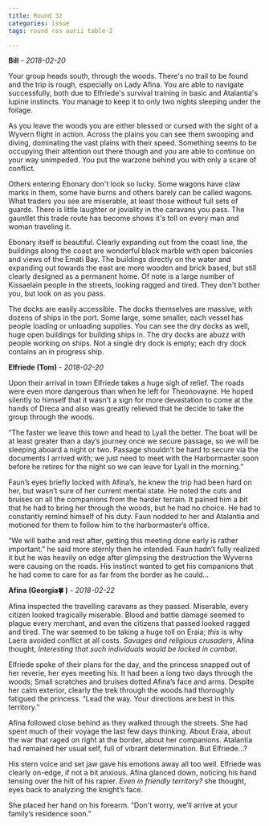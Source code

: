 ```yaml
---
title: Round 32
categories: issue
tags: round rss aurii table-2

---
```


**Bill** - *2018-02-20*

Your group heads south, through the woods. There's no trail to be found and the trip is rough, especially on Lady Afina. You are able to navigate successfully, both due to Elfriede's survival training in basic and Atalantia's lupine instincts. You manage to keep it to only two nights sleeping under the foilage. 

As you leave the woods you are either blessed or cursed with the sight of a Wyvern flight in action. Across the plains you can see them swooping and diving, dominating the vast plains with their speed. Something seems to be occupying their attention out there though and you are able to continue on your way unimpeded. You put the warzone behind you with only a scare of conflict. 

Others entering Ebonary don't look so lucky. Some wagons have claw marks in them, some have burns and others barely can be called wagons. What traders you see are miserable, at least those without full sets of guards. There is little laughter or joviality in the caravans you pass. The gauntlet this trade route has become shows it's toll on every man and woman traveling it. 

Ebonary itself is beautiful. Clearly expanding out from the coast line, the buildings along the coast are wonderful black marble with open balconies and views of the Emati Bay. The buildings directly on the water and expanding out towards the east are more wooden and brick based, but still clearly designed as a permanent home. Of note is a large number of Kissaelain people in the streets, looking ragged and tired. They don't bother you, but look on as you pass.

The docks are easily accessible. The docks themselves are massive, with dozens of ships in the port. Some large, some smaller, each vessel has people loading or unloading supplies. You can see the dry docks as well, huge open buildings for building ships in. The dry docks are abuzz with people working on ships. Not a single dry dock is empty; each dry dock contains an in progress ship.

**Elfriede (Tom)** - *2018-02-20*

Upon their arrival in town Elfriede takes a huge sigh of relief. The roads were even more dangerous than when he left for Theonovayne. He hoped silently to himself that it wasn't a sign for more devastation to come at the hands of Dreca and also was greatly relieved that he decide to take the group through the woods. 

“The faster we leave this town and head to Lyall the better. The boat will be at least greater than a day’s journey once we secure passage, so we will be sleeping aboard a night or two. Passage shouldn’t be hard to secure via the documents I arrived with; we just need to meet with the Harbormaster soon before he retires for the night so we can leave for Lyall in the morning.”

Faun’s eyes briefly locked with Afina’s, he knew the trip had been hard on her, but wasn’t sure of her current mental state. He noted the cuts and bruises on all the companions from the harder terrain. It pained him a bit that he had to bring her through the woods, but he had no choice. He had to constantly remind himself of his duty. Faun nodded to her and Atalantia and motioned for them to follow him to the harbormaster’s office. 

“We will bathe and rest after, getting this meeting done early is rather important.” he said more sternly then he intended. Faun hadn’t fully realized it but he was heavily on edge after glimpsing the destruction the Wyverns were causing on the roads. His instinct wanted to get his companions that he had come to care for as far from the border as he could...

**Afina (Georgia🍀 )** - *2018-02-22*

Afina inspected the travelling caravans as they passed. Miserable, every citizen looked tragically miserable. Blood and battle damage seemed to plague every merchant, and even the citizens that passed looked ragged and tired. The war seemed to be taking a huge toll on Eraia; _this_ is why Laera avoided conflict at all costs. _Savages and religious crusaders_, Afina thought, _Interesting that such individuals would be locked in combat_. 

Elfriede spoke of their plans for the day, and the princess snapped out of her reverie, her eyes meeting his.  It had been a long two days through the woods; Small scratches and bruises dotted Afina’s face and arms. Despite her calm exterior, clearly the trek through the woods had thoroughly fatigued the princess. “Lead the way. Your directions are best in this territory.”

Afina followed close behind as they walked through the streets. She had spent much of their voyage the last few days thinking. About Eraia, about the war that raged on right at the border, about her companions. Atalantia had remained her usual self, full of vibrant determination. But Elfriede…?

His stern voice and set jaw gave his emotions away all too well. Elfriede was clearly on-edge, if not a bit anxious. Afina glanced down, noticing his hand tensing over the hilt of his rapier. _Even in friendly territory?_ she thought, eyes back to analyzing the knight’s face.

She placed her hand on his forearm. “Don't worry, we’ll arrive at your family’s residence soon.”



<!-- re.findall('a.*?(?=a|$)', t+'x') -->